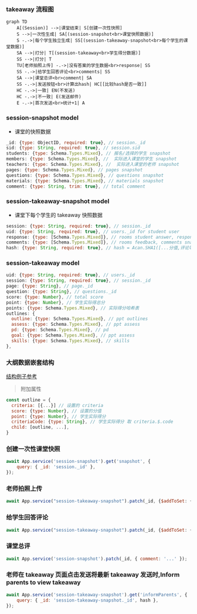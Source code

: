 ### takeaway 流程图

```mermaid
graph TD
    A[(Session)] -->|课堂结束| S[创建一次性快照]
    S -->|一次性生成| SA[(session-snapshot<br>课堂快照数据)]
    S -.->|每个学生独立生成| SS[(session-takeaway-snapshot<br>每个学生的课堂数据)]
    SA -->|打分| T[(session-takeaway<br>学生得分数据)]
    SS -->|打分| T
    TU[老师拍照上传] -.->|没有答案的学生数据<br>response| SS
    SS -.->|给学生回答评论<br>comments| SS
    SA -->|课堂总评<br>comment| SA
    SS -.->|发送按钮<br>计算出hash| HC[[比较hash是否一致]]
    HC -.->|一致| EN(不发送)
    HC -.->|不一致| E(发送邮件)
    E -.->|首次发送<br>统计+1| A

```

### session-snapshot model

-   课堂的快照数据

```js
_id: {type: ObjectID, required: true}, // session._id
sid: {type: String, required: true}, // session.sid
students: {type: Schema.Types.Mixed}, // 报名/选择的学生 snapshot
members: {type: Schema.Types.Mixed}, //  实际进入课堂的学生 snapshot
teachers: {type: Schema.Types.Mixed}, //  实际进入课堂的老师 snapshot
pages: {type: Schema.Types.Mixed}, // pages snapshot
questions: {type: Schema.Types.Mixed}, // questions snapshot
materials: {type: Schema.Types.Mixed}, // materials snapshot
comment: {type: String, trim: true}, // total comment
```

### session-takeaway-snapshot model

-   课堂下每个学生的 takeaway 快照数据

```js
session: {type: String, required: true}, // session._id
uid: {type: String, required: true}, // users._id for student user
response: {type: [Schema.Types.Mixed]}, // rooms student answer, response snapshot
comments: {type: [Schema.Types.Mixed]}, // rooms feedback, comments snapshot
hash: {type: String, required: true}, // hash = Acan.SHA1([...分值,评论等].join(''))
```

### session-takeaway model

```js
uid: {type: String, required: true}, // users._id
session: {type: String, required: true}, // session._id
page: {type: String}, // page._id
question: {type: String}, // questions._id
score: {type: Number}, // total score
point: {type: Number}, // 学生实际得总分
points: {type: Schema.Types.Mixed}, // 实际得分哈希表
outlines: {
  outline: {type: Schema.Types.Mixed}, // ppt outlines
  assess: {type: Schema.Types.Mixed}, // ppt assess
  pd: {type: Schema.Types.Mixed}, // pd
  goal: {type: Schema.Types.Mixed}, // ppt assess
  skills: {type: Schema.Types.Mixed}, // skills
},
```


### 大纲数据嵌套结构
[结构例子参考](/fio/addon?id=questions-outline-example)

> 附加属性
```js
const outline = {
  criteria: [{...}] // 设置的 criteria
  score: {type: Number}, // 设置的分值
  point: {type: Number}, // 学生实际得分
  criteriaCode: {type: String}, // 学生实际得分 取 criteria.$.code
  child: [outline, ...],
}
```

### 创建一次性课堂快照

```js
await App.service('session-snapshot').get('snapshot', {
    query: { _id: 'session._id' },
});
```

### 老师拍照上传

```js
await App.service("session-takeaway-snapshot").patch(_id, {$addToSet: {response: {...}}});
```

### 给学生回答评论

```js
await App.service("session-takeaway-snapshot").patch(_id, {$addToSet: {comments: {...}}});
```

### 课堂总评

```js
await App.service('session-snapshot').patch(_id, { comment: '...' });
```

### 老师在 takeaway 页面点击发送将最新 takeaway 发送时,Inform parents to view takeaway

```js
await App.service('session-takeaway-snapshot').get('informParents', {
    query: { _id: 'session-takeaway-snapshot._id', hash },
});
```
